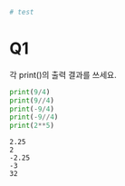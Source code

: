 ```python
# test
```

# Q1
각 print()의 출력 결과를 쓰세요.


```python
print(9/4)
print(9//4)
print(-9/4)
print(-9//4)
print(2**5)
```

    2.25
    2
    -2.25
    -3
    32
    


```python

```
